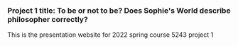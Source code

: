 ### Project 1 title: To be or not to be? Does Sophie's World describe philosopher correctly?
This is the presentation website for 2022 spring course 5243 project 1





